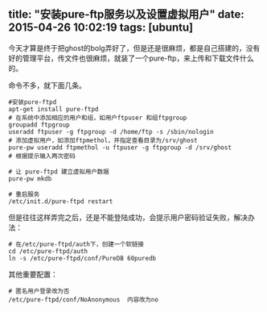 title: "安装pure-ftp服务以及设置虚拟用户"
date: 2015-04-26 10:02:19
tags: [ubuntu]
---
今天才算是终于把ghost的bolg弄好了，但是还是很麻烦，都是自己搭建的，没有好的管理平台，传文件也很麻烦，就装了一个pure-ftp，来上传和下载文件什么的。

命令不多，就下面几条。

```
#安装pure-ftpd
apt-get install pure-ftpd
# 在系统中添加相应的用户和组，如用户ftpuser 和组ftpgroup 
groupadd ftpgroup
useradd ftpuser -g ftpgroup -d /home/ftp -s /sbin/nologin 
# 添加虚拟用户，如添加ftpmethol，并指定查看目录为/srv/ghost
pure-pw useradd ftpmethol -u ftpuser -g ftpgroup -d /srv/ghost
# 根据提示输入两次密码

# 让 pure-ftpd 建立虚拟用户数据
pure-pw mkdb

# 重启服务
/etc/init.d/pure-ftpd restart

```

但是往往这样弄完之后，还是不能登陆成功，会提示用户密码验证失败，解决办法：
```
# 在/etc/pure-ftpd/auth下，创建一个软链接
cd /etc/pure-ftpd/auth
ln -s /etc/pure-ftpd/conf/PureDB 60puredb
```

其他重要配置：
```
# 匿名用户登录改为否
/etc/pure-ftpd/conf/NoAnonymous  内容改为no
```
